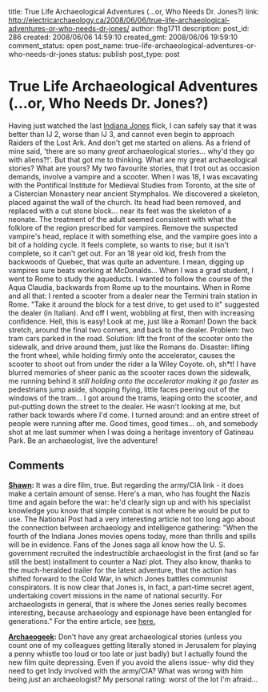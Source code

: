 title: True Life Archaeological Adventures (...or, Who Needs Dr. Jones?)
link: http://electricarchaeology.ca/2008/06/06/true-life-archaeological-adventures-or-who-needs-dr-jones/
author: fhg1711
description: 
post_id: 286
created: 2008/06/06 14:59:10
created_gmt: 2008/06/06 19:59:10
comment_status: open
post_name: true-life-archaeological-adventures-or-who-needs-dr-jones
status: publish
post_type: post

# True Life Archaeological Adventures (...or, Who Needs Dr. Jones?)

Having just watched the last [Indiana Jones](http://www.indianajones.com/) flick, I can safely say that it was better than IJ 2, worse than IJ 3, and cannot even begin to approach Raiders of the Lost Ark. And don't get me started on aliens. As a friend of mine said, 'there are so many *great* archaeological stories... why'd they go with aliens?!'. But that got me to thinking. What are my great archaeological stories? What are yours? My two favourite stories, that I trot out as occasion demands, involve a vampire and a scooter. When I was 18, I was excavating with the Pontifical Institute for Medieval Studies from Toronto, at the site of a Cistercian Monastery near ancient Stymphalos. We discovered a skeleton, placed against the wall of the church. Its head had been removed, and replaced with a cut stone block... near its feet was the skeleton of a neonate. The treatment of the adult seemed consistent with what the folklore of the region prescribed for vampires. Remove the suspected vampire's head, replace it with something else, and the vampire goes into a bit of a holding cycle. It feels complete, so wants to rise; but it isn't complete, so it can't get out. For an 18 year old kid, fresh from the backwoods of Quebec, that was quite an adventure. I mean, digging up vampires sure beats working at McDonalds... When I was a grad student, I went to Rome to study the aqueducts. I wanted to follow the course of the Aqua Claudia, backwards from Rome up to the mountains. When in Rome and all that: I rented a scooter from a dealer near the Termini train station in Rome. "Take it around the block for a test drive, to get used to it" suggested the dealer (in Italian). And off I went, wobbling at first, then with increasing confidence. Hell, this is easy! Look at me, just like a Roman! Down the back stretch, around the final two corners, and back to the dealer. Problem: two tram cars parked in the road. Solution: lift the front of the scooter onto the sidewalk, and drive around them, just like the Romans do. Disaster: lifting the front wheel, while holding firmly onto the accelerator, causes the scooter to shoot out from under the rider a la Wiley Coyote. oh, sh*t! I have blurred memories of sheer panic as the scooter races down the sidewalk, me running behind it _still holding onto the accelerator making it go faster_ as pedestrians jump aside, shopping flying, little faces peering out of the windows of the tram... I got around the trams, leaping onto the scooter, and put-putting down the street to the dealer. He wasn't looking at me, but rather back towards where I'd come. I turned around: and an entire street of people were running after me. Good times, good times... oh, and somebody shot at me last summer when I was doing a heritage inventory of Gatineau Park. Be an archaeologist, live the adventure!

## Comments

**[Shawn](#1022 "2008-06-09 09:13:35"):** It was a dire film, true. But regarding the army/CIA link - it does make a certain amount of sense. Here's a man, who has fought the Nazis time and again before the war: he'd clearly sign up and with his specialist knowledge you know that simple combat is not where he would be put to use. The National Post had a very interesting article not too long ago about the connection between archaeology and intelligence gathering: "When the fourth of the Indiana Jones movies opens today, more than thrills and spills will be in evidence. Fans of the Jones saga all know how the U. S. government recruited the indestructible archaeologist in the first (and so far still the best) installment to counter a Nazi plot. They also know, thanks to the much-heralded trailer for the latest adventure, that the action has shifted forward to the Cold War, in which Jones battles communist conspirators. It is now clear that Jones is, in fact, a part-time secret agent, undertaking covert missions in the name of national security. For archaeologists in general, that is where the Jones series really becomes interesting, because archaeology and espionage have been entangled for generations." For the entire article, see [here.](http://www.nationalpost.com/story.html?id=530489)

**[Archaeogeek](#1021 "2008-06-09 06:14:44"):** Don't have any great archaeological stories (unless you count one of my colleagues getting literally stoned in Jerusalem for playing a penny whistle too loud or too late or just badly) but I actually found the new film quite depressing. Even if you avoid the aliens issue- why did they need to get Indy involved with the army/CIA? What was wrong with him being *just* an archaeologist? My personal rating: worst of the lot I'm afraid...

